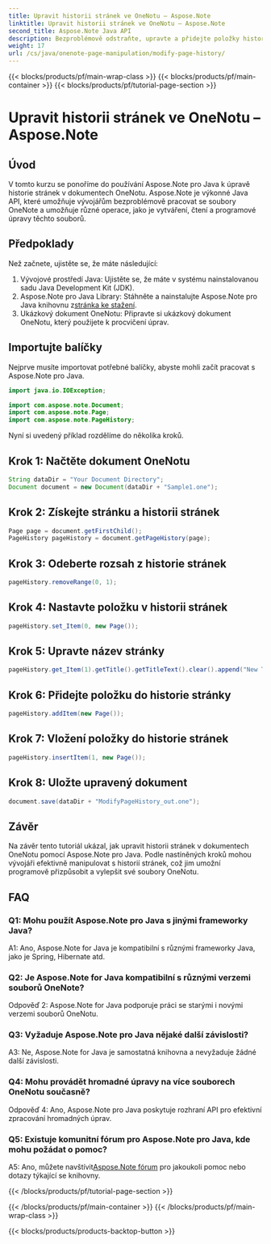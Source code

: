 ```yaml
---
title: Upravit historii stránek ve OneNotu – Aspose.Note
linktitle: Upravit historii stránek ve OneNotu – Aspose.Note
second_title: Aspose.Note Java API
description: Bezproblémově odstraňte, upravte a přidejte položky historie stránek! Podrobný průvodce a kód pro zvládnutí OneNotu pomocí Aspose.Note. #OneNote #Java #Aspose
weight: 17
url: /cs/java/onenote-page-manipulation/modify-page-history/
---
```


{{< blocks/products/pf/main-wrap-class >}}
{{< blocks/products/pf/main-container >}}
{{< blocks/products/pf/tutorial-page-section >}}

# Upravit historii stránek ve OneNotu – Aspose.Note

## Úvod

V tomto kurzu se ponoříme do používání Aspose.Note pro Java k úpravě historie stránek v dokumentech OneNotu. Aspose.Note je výkonné Java API, které umožňuje vývojářům bezproblémově pracovat se soubory OneNote a umožňuje různé operace, jako je vytváření, čtení a programové úpravy těchto souborů.

## Předpoklady

Než začnete, ujistěte se, že máte následující:

1. Vývojové prostředí Java: Ujistěte se, že máte v systému nainstalovanou sadu Java Development Kit (JDK).
2.  Aspose.Note pro Java Library: Stáhněte a nainstalujte Aspose.Note pro Java knihovnu z[stránka ke stažení](https://releases.aspose.com/note/java/).
3. Ukázkový dokument OneNotu: Připravte si ukázkový dokument OneNotu, který použijete k procvičení úprav.

## Importujte balíčky

Nejprve musíte importovat potřebné balíčky, abyste mohli začít pracovat s Aspose.Note pro Java.

```java
import java.io.IOException;

import com.aspose.note.Document;
import com.aspose.note.Page;
import com.aspose.note.PageHistory;
```

Nyní si uvedený příklad rozdělíme do několika kroků.

## Krok 1: Načtěte dokument OneNotu

```java
String dataDir = "Your Document Directory";
Document document = new Document(dataDir + "Sample1.one");
```

## Krok 2: Získejte stránku a historii stránek

```java
Page page = document.getFirstChild();
PageHistory pageHistory = document.getPageHistory(page);
```

## Krok 3: Odeberte rozsah z historie stránek

```java
pageHistory.removeRange(0, 1);
```

## Krok 4: Nastavte položku v historii stránek

```java
pageHistory.set_Item(0, new Page());
```

## Krok 5: Upravte název stránky

```java
pageHistory.get_Item(1).getTitle().getTitleText().clear().append("New Title");
```

## Krok 6: Přidejte položku do historie stránky

```java
pageHistory.addItem(new Page());
```

## Krok 7: Vložení položky do historie stránek

```java
pageHistory.insertItem(1, new Page());
```

## Krok 8: Uložte upravený dokument

```java
document.save(dataDir + "ModifyPageHistory_out.one");
```

## Závěr

Na závěr tento tutoriál ukázal, jak upravit historii stránek v dokumentech OneNotu pomocí Aspose.Note pro Java. Podle nastíněných kroků mohou vývojáři efektivně manipulovat s historií stránek, což jim umožní programově přizpůsobit a vylepšit své soubory OneNotu.

## FAQ

### Q1: Mohu použít Aspose.Note pro Java s jinými frameworky Java?

A1: Ano, Aspose.Note for Java je kompatibilní s různými frameworky Java, jako je Spring, Hibernate atd.

### Q2: Je Aspose.Note for Java kompatibilní s různými verzemi souborů OneNote?

Odpověď 2: Aspose.Note for Java podporuje práci se starými i novými verzemi souborů OneNotu.

### Q3: Vyžaduje Aspose.Note pro Java nějaké další závislosti?

A3: Ne, Aspose.Note for Java je samostatná knihovna a nevyžaduje žádné další závislosti.

### Q4: Mohu provádět hromadné úpravy na více souborech OneNotu současně?

Odpověď 4: Ano, Aspose.Note pro Java poskytuje rozhraní API pro efektivní zpracování hromadných úprav.

### Q5: Existuje komunitní fórum pro Aspose.Note pro Java, kde mohu požádat o pomoc?

 A5: Ano, můžete navštívit[Aspose.Note fórum](https://forum.aspose.com/c/note/28) pro jakoukoli pomoc nebo dotazy týkající se knihovny.

{{< /blocks/products/pf/tutorial-page-section >}}

{{< /blocks/products/pf/main-container >}}
{{< /blocks/products/pf/main-wrap-class >}}

{{< blocks/products/products-backtop-button >}}
